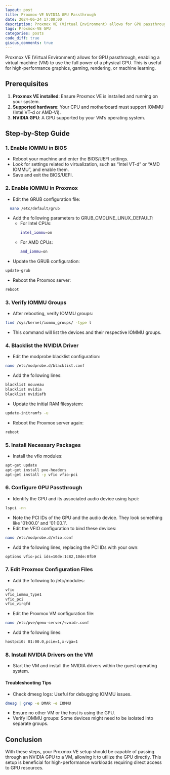 ```yaml
---
layout: post
title: Proxmox-VE NVIDIA GPU Passthrough
date: 2024-06-24 17:00:00
description: Proxmox VE (Virtual Environment) allows for GPU passthrough, enabling a virtual machine (VM) to use the full power of a physical GPU. This is useful for high-performance graphics, gaming, rendering, or machine learning.
tags: Proxmox-VE GPU
categories: posts
code_diff: true
giscus_comments: true
---
```


Proxmox VE (Virtual Environment) allows for GPU passthrough, enabling a virtual machine (VM) to use the full power of a physical GPU. This is useful for high-performance graphics, gaming, rendering, or machine learning.

## Prerequisites

1. **Proxmox VE installed**: Ensure Proxmox VE is installed and running on your system.
2. **Supported hardware**: Your CPU and motherboard must support IOMMU (Intel VT-d or AMD-Vi).
3. **NVIDIA GPU**: A GPU supported by your VM’s operating system.

## Step-by-Step Guide

### 1. Enable IOMMU in BIOS

- Reboot your machine and enter the BIOS/UEFI settings.
- Look for settings related to virtualization, such as “Intel VT-d” or “AMD IOMMU”, and enable them.
- Save and exit the BIOS/UEFI.

### 2. Enable IOMMU in Proxmox

- Edit the GRUB configuration file:

```sh
  nano /etc/default/grub
```

- Add the following parameters to GRUB_CMDLINE_LINUX_DEFAULT:
  - For Intel CPUs:
    ```sh
    intel_iommu=on
    ```
  - For AMD CPUs:
    ```sh
    amd_iommu=on
    ```
- Update the GRUB configuration:

```sh
update-grub
```

- Reboot the Proxmox server:

```sh
reboot
```

### 3. Verify IOMMU Groups

- After rebooting, verify IOMMU groups:

```sh
find /sys/kernel/iommu_groups/ -type l
```

- This command will list the devices and their respective IOMMU groups.

### 4. Blacklist the NVIDIA Driver

- Edit the modprobe blacklist configuration:

```sh
nano /etc/modprobe.d/blacklist.conf
```

- Add the following lines:

```sh
blacklist nouveau
blacklist nvidia
blacklist nvidiafb
```

- Update the initial RAM filesystem:

```sh
update-initramfs -u
```

- Reboot the Proxmox server again:

```sh
reboot
```

### 5. Install Necessary Packages

- Install the vfio modules:

```sh
apt-get update
apt-get install pve-headers
apt-get install -y vfio vfio-pci
```

### 6. Configure GPU Passthrough

- Identify the GPU and its associated audio device using lspci:

```sh
lspci -nn
```

- Note the PCI IDs of the GPU and the audio device. They look something like '01:00.0' and '01:00.1'.
- Edit the VFIO configuration to bind these devices:

```sh
nano /etc/modprobe.d/vfio.conf
```

- Add the following lines, replacing the PCI IDs with your own:

```sh
options vfio-pci ids=10de:1c82,10de:0fb9
```

### 7. Edit Proxmox Configuration Files

- Add the following to /etc/modules:

```sh
vfio
vfio_iommu_type1
vfio_pci
vfio_virqfd
```

- Edit the Proxmox VM configuration file:

```sh
nano /etc/pve/qemu-server/<vmid>.conf
```

- Add the following lines:

```sh
hostpci0: 01:00.0,pcie=1,x-vga=1
```

### 8. Install NVIDIA Drivers on the VM

- Start the VM and install the NVIDIA drivers within the guest operating system.

#### Troubleshooting Tips

- Check dmesg logs: Useful for debugging IOMMU issues.

```sh
dmesg | grep -e DMAR -e IOMMU
```

- Ensure no other VM or the host is using the GPU.
- Verify IOMMU groups: Some devices might need to be isolated into separate groups.

## Conclusion

With these steps, your Proxmox VE setup should be capable of passing through an NVIDIA GPU to a VM, allowing it to utilize the GPU directly. This setup is beneficial for high-performance workloads requiring direct access to GPU resources.
